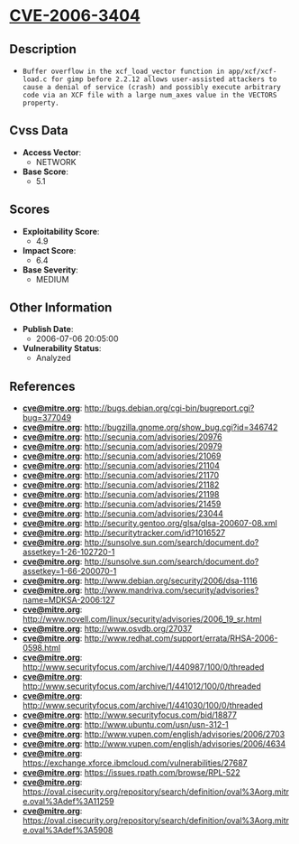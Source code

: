 
# [CVE-2006-3404](http://bugs.debian.org/cgi-bin/bugreport.cgi?bug=377049)

## Description

- `Buffer overflow in the xcf_load_vector function in app/xcf/xcf-load.c for gimp before 2.2.12 allows user-assisted attackers to cause a denial of service (crash) and possibly execute arbitrary code via an XCF file with a large num_axes value in the VECTORS property.`

## Cvss Data

- **Access Vector**:
  - NETWORK
- **Base Score**:
  - 5.1

## Scores

- **Exploitability Score**:
  - 4.9
- **Impact Score**:
  - 6.4
- **Base Severity**:
  - MEDIUM

## Other Information

- **Publish Date**:
  - 2006-07-06 20:05:00
- **Vulnerability Status**:
  - Analyzed

## References

- **cve@mitre.org**: http://bugs.debian.org/cgi-bin/bugreport.cgi?bug=377049
- **cve@mitre.org**: http://bugzilla.gnome.org/show_bug.cgi?id=346742
- **cve@mitre.org**: http://secunia.com/advisories/20976
- **cve@mitre.org**: http://secunia.com/advisories/20979
- **cve@mitre.org**: http://secunia.com/advisories/21069
- **cve@mitre.org**: http://secunia.com/advisories/21104
- **cve@mitre.org**: http://secunia.com/advisories/21170
- **cve@mitre.org**: http://secunia.com/advisories/21182
- **cve@mitre.org**: http://secunia.com/advisories/21198
- **cve@mitre.org**: http://secunia.com/advisories/21459
- **cve@mitre.org**: http://secunia.com/advisories/23044
- **cve@mitre.org**: http://security.gentoo.org/glsa/glsa-200607-08.xml
- **cve@mitre.org**: http://securitytracker.com/id?1016527
- **cve@mitre.org**: http://sunsolve.sun.com/search/document.do?assetkey=1-26-102720-1
- **cve@mitre.org**: http://sunsolve.sun.com/search/document.do?assetkey=1-66-200070-1
- **cve@mitre.org**: http://www.debian.org/security/2006/dsa-1116
- **cve@mitre.org**: http://www.mandriva.com/security/advisories?name=MDKSA-2006:127
- **cve@mitre.org**: http://www.novell.com/linux/security/advisories/2006_19_sr.html
- **cve@mitre.org**: http://www.osvdb.org/27037
- **cve@mitre.org**: http://www.redhat.com/support/errata/RHSA-2006-0598.html
- **cve@mitre.org**: http://www.securityfocus.com/archive/1/440987/100/0/threaded
- **cve@mitre.org**: http://www.securityfocus.com/archive/1/441012/100/0/threaded
- **cve@mitre.org**: http://www.securityfocus.com/archive/1/441030/100/0/threaded
- **cve@mitre.org**: http://www.securityfocus.com/bid/18877
- **cve@mitre.org**: http://www.ubuntu.com/usn/usn-312-1
- **cve@mitre.org**: http://www.vupen.com/english/advisories/2006/2703
- **cve@mitre.org**: http://www.vupen.com/english/advisories/2006/4634
- **cve@mitre.org**: https://exchange.xforce.ibmcloud.com/vulnerabilities/27687
- **cve@mitre.org**: https://issues.rpath.com/browse/RPL-522
- **cve@mitre.org**: https://oval.cisecurity.org/repository/search/definition/oval%3Aorg.mitre.oval%3Adef%3A11259
- **cve@mitre.org**: https://oval.cisecurity.org/repository/search/definition/oval%3Aorg.mitre.oval%3Adef%3A5908
